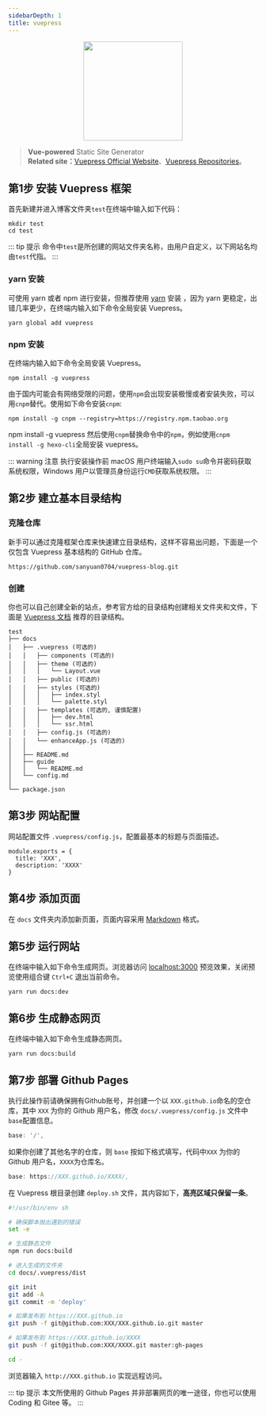 ```yaml
---
sidebarDepth: 1
title: vuepress
---
```


<div align="center"> 
<img src="https://vuepress.vuejs.org/hero.png" width=200 />
</div>

> **Vue-powered** Static Site Generator </br>**Related site：**[Vuepress Official Website](https://vuepress.vuejs.org)、[Vuepress Repositories](https://github.com/vuejs/vuepress)。

## 第1步 安装 Vuepress 框架

首先新建并进入博客文件夹` test `在终端中输入如下代码：
```   
mkdir test
cd test
```

::: tip <i class="fa fa-exclamation-circle"></i> 提示
命令中`test`是所创建的网站文件夹名称，由用户自定义，以下网站名均由`test`代指。
:::

### yarn 安装

可使用 yarn 或者 npm 进行安装，但推荐使用 [yarn](https://www.yarnpkg.com/zh-Hans/) 安装 ，因为 yarn 更稳定，出错几率更少，在终端内输入如下命令全局安装 Vuepress。
```   
yarn global add vuepress
```
### npm 安装

在终端内输入如下命令全局安装 Vuepress。
```   
npm install -g vuepress
```
由于国内可能会有网络受限的问题，使用` npm `会出现安装极慢或者安装失败，可以用` cnpm `替代。使用如下命令安装` cnpm `:
```
npm install -g cnpm --registry=https://registry.npm.taobao.org
```
npm install -g vuepress
然后使用` cnpm `替换命令中的`npm`，例如使用` cnpm install -g hexo-cli `全局安装 vuepress。

::: warning <i class="fa fa-exclamation-triangle"></i> 注意
执行安装操作前 macOS 用户终端输入` sudo su `命令并密码获取系统权限，Windows 用户以管理员身份运行` CMD `获取系统权限。
:::

## 第2步 建立基本目录结构

### 克隆仓库

新手可以通过克隆框架仓库来快速建立目录结构，这样不容易出问题，下面是一个仅包含 Vuepress 基本结构的 GitHub 仓库。
```
https://github.com/sanyuan0704/vuepress-blog.git
```
### 创建

你也可以自己创建全新的站点，参考官方给的目录结构创建相关文件夹和文件，下面是 [Vuepress 文档](https://vuepress.vuejs.org/zh/guide/) 推荐的目录结构。
```   
test
├── docs
│   ├── .vuepress (可选的)
│   │   ├── components (可选的)
│   │   ├── theme (可选的)
│   │   │   └── Layout.vue
│   │   ├── public (可选的)
│   │   ├── styles (可选的)
│   │   │   ├── index.styl
│   │   │   └── palette.styl
│   │   ├── templates (可选的, 谨慎配置)
│   │   │   ├── dev.html
│   │   │   └── ssr.html
│   │   ├── config.js (可选的)
│   │   └── enhanceApp.js (可选的)
│   │ 
│   ├── README.md
│   ├── guide
│   │   └── README.md
│   └── config.md
│ 
└── package.json
```

## 第3步 网站配置

网站配置文件 `.vuepress/config.js`，配置最基本的标题与页面描述。
```
module.exports = {
  title: 'XXX',
  description: 'XXXX'
}
```


## 第4步 添加页面

在 `docs` 文件夹内添加新页面，页面内容采用 [Markdown](/web/markdown.html) 格式。



## 第5步 运行网站

在终端中输入如下命令生成网页。浏览器访问 [localhost:3000](http://localhost:3000) 预览效果，关闭预览使用组合键 `Ctrl+C` 退出当前命令。
```
yarn run docs:dev
```

## 第6步 生成静态网页

在终端中输入如下命令生成静态网页。
```
yarn run docs:build
```

## 第7步 部署 Github Pages

执行此操作前请确保拥有Github账号，并创建一个以 `XXX.github.io`命名的空仓库，其中 `XXX` 为你的 Github 用户名，修改 `docs/.vuepress/config.js` 文件中 `base`配置信息。
``` js
base: '/',
```
如果你创建了其他名字的仓库，则 `base` 按如下格式填写，代码中`XXX` 为你的 Github 用户名，`XXXX`为仓库名。
``` js
base: https://XXX.github.io/XXXX/,
```
在 Vuepress 根目录创建 `deploy.sh` 文件，其内容如下，**高亮区域只保留一条**。

``` sh {17,20}
#!/usr/bin/env sh

# 确保脚本抛出遇到的错误
set -e

# 生成静态文件
npm run docs:build

# 进入生成的文件夹
cd docs/.vuepress/dist

git init
git add -A
git commit -m 'deploy'

# 如果发布到 https://XXX.github.io
git push -f git@github.com:XXX/XXX.github.io.git master

# 如果发布到 https://XXX.github.io/XXXX
git push -f git@github.com:XXX/XXXX.git master:gh-pages

cd -
```

浏览器输入 `http://XXX.github.io` 实现远程访问。

::: tip <i class="fa fa-exclamation-circle"></i> 提示
本文所使用的 Github Pages 并非部署网页的唯一途径，你也可以使用 Coding 和  Gitee 等。
::: 


